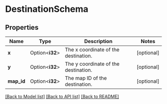 # DestinationSchema

## Properties

Name | Type | Description | Notes
------------ | ------------- | ------------- | -------------
**x** | Option<**i32**> | The x coordinate of the destination. | [optional]
**y** | Option<**i32**> | The y coordinate of the destination. | [optional]
**map_id** | Option<**i32**> | The map ID of the destination. | [optional]

[[Back to Model list]](../README.md#documentation-for-models) [[Back to API list]](../README.md#documentation-for-api-endpoints) [[Back to README]](../README.md)


